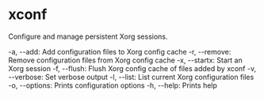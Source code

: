 # xconf
Configure and manage persistent Xorg sessions.

-a, --add:     Add configuration files to Xorg config cache
-r, --remove:  Remove configuration files from Xorg config cache
-x, --startx:  Start an Xorg session
-f, --flush:   Flush Xorg config cache of files added by xconf
-v, --verbose: Set verbose output
-l, --list:    List current Xorg configuration files
-o, --options: Prints configuration options
-h, --help:    Prints help
